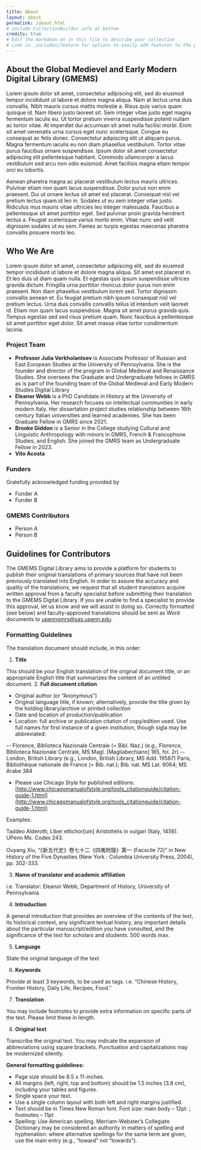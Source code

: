 ```yaml
---
title: About
layout: about
permalink: /about.html
# include CollectionBuilder info at bottom
credits: true
# Edit the markdown on in this file to describe your collection
# Look in _includes/feature for options to easily add features to the page
---
```

## About the Global Medievel and Early Modern Digital Library (GMEMS)

Lorem ipsum dolor sit amet, consectetur adipiscing elit, sed do eiusmod tempor incididunt ut labore et dolore magna aliqua. Nam at lectus urna duis convallis. Nibh mauris cursus mattis molestie a. Risus quis varius quam quisque id. Nam libero justo laoreet sit. Sem integer vitae justo eget magna fermentum iaculis eu. Ut tortor pretium viverra suspendisse potenti nullam ac tortor vitae. At imperdiet dui accumsan sit amet nulla facilisi morbi. Enim sit amet venenatis urna cursus eget nunc scelerisque. Congue eu consequat ac felis donec. Consectetur adipiscing elit ut aliquam purus. Magna fermentum iaculis eu non diam phasellus vestibulum. Tortor vitae purus faucibus ornare suspendisse. Ipsum dolor sit amet consectetur adipiscing elit pellentesque habitant. Commodo ullamcorper a lacus vestibulum sed arcu non odio euismod. Amet facilisis magna etiam tempor orci eu lobortis.

Aenean pharetra magna ac placerat vestibulum lectus mauris ultrices. Pulvinar etiam non quam lacus suspendisse. Dolor purus non enim praesent. Dui ut ornare lectus sit amet est placerat. Consequat nisl vel pretium lectus quam id leo in. Sodales ut eu sem integer vitae justo. Ridiculus mus mauris vitae ultricies leo integer malesuada. Faucibus a pellentesque sit amet porttitor eget. Sed pulvinar proin gravida hendrerit lectus a. Feugiat scelerisque varius morbi enim. Vitae nunc sed velit dignissim sodales ut eu sem. Fames ac turpis egestas maecenas pharetra convallis posuere morbi leo.

## Who We Are
Lorem ipsum dolor sit amet, consectetur adipiscing elit, sed do eiusmod tempor incididunt ut labore et dolore magna aliqua. Sit amet est placerat in. Et leo duis ut diam quam nulla. Et egestas quis ipsum suspendisse ultrices gravida dictum. Fringilla urna porttitor rhoncus dolor purus non enim praesent. Non diam phasellus vestibulum lorem sed. Tortor dignissim convallis aenean et. Eu feugiat pretium nibh ipsum consequat nisl vel pretium lectus. Urna duis convallis convallis tellus id interdum velit laoreet id. Etiam non quam lacus suspendisse. Magna sit amet purus gravida quis. Tempus egestas sed sed risus pretium quam. Nunc faucibus a pellentesque sit amet porttitor eget dolor. Sit amet massa vitae tortor condimentum lacinia.

### Project Team
- __Professor Julia Verkholantsev__ is Associate Professor of Russian and East European Studies at the University of Pennsylvania. She is the founder and director of the program in Global Medieval and Renaissance Studies. She oversees the Graduate and Undergraduate fellows in GMRS as is part of the founding team of the Global Medieval and Early Modern Studies Digital Library
- __Eleanor Webb__ is a PhD Candidate in History at the University of Pennsylvania. Her research focuses on intellectual communities in early modern Italy. Her dissertation project studies relationship between 16th century Italian universities and learned academies. She has been Graduate Fellow in GMRS since 2021. 
- __Brooke Giddon__ is a Senior in the College studying Cultural and Linguistic Anthropology with minors in GMRS, French & Francophone Studies, and English. She joined the GMRS team as Undergraduate Fellow in 2023. 
- __Vito Acosta__

### Funders
Gratefully acknowledged funding provided by
- Funder A
- Funder B

### GMEMS Contributors
- Person A
- Person B

## Guidelines for Contributors
The GMEMS Digital Library aims to provide a platform for students to publish their original translations of primary sources that have not been previously translated into English. In order to assure the accuracy and quality of the translations, we request that all student translators acquire written approval from a faculty specialist before submitting their translation to the GMEMS Digital Library. If you are unable to find a specialist to provide this approval, let us know and we will assist in doing so. Correctly formatted (see below) and faculty-approved translations should be sent as Word documents to upenngmrs@sas.upenn.edu.

### Formatting Guidelines

The translation document should include, in this order: 
1. __Title__

This should be your English translation of the original document title, or an appropriate English title that summarizes the content of an untitled document.
2. __Full document citation__

- Original author (or “Anonymous”)
- Original language title, if known; alternatively, provide the title given by the holding library/archive or printed collection
- Date and location of production/publication 
- Location: full archive or publication citation of copy/edition used. Use full names for first instance of a given institution, though sigla may be abbreviated:

-- Florence, Biblioteca Nazionale Centrale (= Bibl. Naz.) (e.g., Florence, Biblioteca
Nazionale Centrale, MS Magl. [Magliabechiano] 165, fol. 2r)
-- London, British Library (e.g., London, British Library, MS Add. 19587)
Paris, Bibliothèque nationale de France (= Bib. nat.); Bib. nat. MS Lat. 6064; MS
Arabe 384
- Please use Chicago Style for published editions: [http://www.chicagomanualofstyle.org/tools_citationguide/citation-guide-1.html](http://www.chicagomanualofstyle.org/tools_citationguide/citation-guide-1.html)

Examples:

​Taddeo Alderotti, Liber ettichor[um] Aristottelis in vulgari (Italy, 1456). UPenn Ms. Codex 243.

Ouyang Xiu, “《新五代史》卷七十二《四夷附錄》第一 (Facscile 72)” in New History of the Five Dynasties (New York : Columbia University Press, 2004), pp. 302-333.
 
3. __Name of translator and academic affiliation__

i.e. Translator: Eleanor Webb, Department of History, University of Pennsylvania 

4. __Introduction__

A general introduction that provides an overview of the contents of the text, its historical context, any significant textual history, any important details about the particular manuscript/edition you have consulted, and the significance of the text for scholars and students. 500 words max.

5. __Language__ 

State the original language of the text
 
6. __Keywords__

Provide at least 3 keywords, to be used as tags. 
i.e. “Chinese History, Frontier History, Daily Life, Recipes, Food.” 

7. __Translation__

You may include footnotes to provide extra information on specific parts of the text. Please limit these in length.
 
8. __Original text__

Transcribe the original text. You may indicate the expansion of abbreviations using square brackets. Punctuation and capitalizations may be modernized silently.
 
 
__General formatting guidelines:__

- Page size should be 8.5 x 11-inches.
- All margins (left, right, top and bottom) should be 1.5 inches (3.8 cm), including your tables and figures.
- Single space your text.
- Use a single column layout with both left and right margins justified.
- Text should be in Times New Roman font. Font size: main body – 12pt. ; footnotes – 11pt
- Spelling: Use American spelling. Merriam-Webster’s Collegiate Dictionary may be considered an authority in matters of spelling and hyphenation: where alternative spellings for the same term are given, use the main entry (e.g., “toward” not “towards”).


